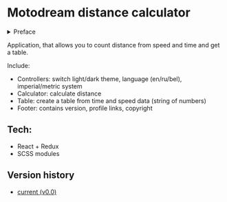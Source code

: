 # Motodream distance calculator

<details>
  <summary>Preface</summary>

```
-When you ride 60 kmh, you travel 17m in 1 second, but at 80 kmh it's *counting...* it's 22m. Just imagine how much you'll travel at 120 looking at a deer, for example, for 2 seconds?
-How much?
-*counting...* Can you create a table?
-Yep, how much columns and rows? ... Well, I can give this opportunity to you ;)
```

</details>

Application, that allows you to count distance from speed and time and get a table.

Include:

- Controllers: switch light/dark theme, language (en/ru/bel), imperial/metric system
- Calculator: calculate distance
- Table: create a table from time and speed data (string of numbers)
- Footer: contains version, profile links, copyright

## Tech:

- React + Redux
- SCSS modules

## Version history

- [current (v0.0)](https://motodream-distance-calculator.netlify.app/)
